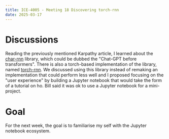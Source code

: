 ```yaml
---
title: ICE-4005 - Meeting 18 Discovering torch-rnn
date: 2025-03-17
---
```

# Discussions
Reading the previously mentioned Karpathy article, I learned about the [char-rnn](https://github.com/karpathy/char-rnn) library, which could be dubbed the "Chat-GPT before transformers". There is also a torch-based implementation of the library, named [torch-rnn](https://github.com/jcjohnson/torch-rnn). We discussed using this library instead of remaking an implementation that could perform less well and I proposed focusing on the "user experience" by building a Jupyter notebook that would take the form of a tutorial on ho. Bill said it was ok to use a Jupyter notebook for a mini-project.

# Goal
For the next week, the goal is to familiarise my self with the Jupyter notebook ecosystem.